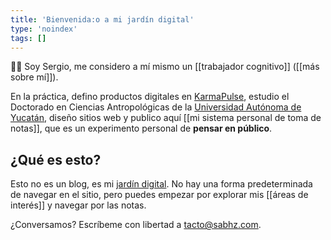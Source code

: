 ```yaml
---
title: 'Bienvenida:o a mi jardín digital'
type: 'noindex'
tags: []
---
```


👋🏽 Soy Sergio, me considero a mí mismo un [[trabajador cognitivo]] ([[más sobre mí]]).

En la práctica, defino productos digitales en [KarmaPulse](https://karmapulse.com), estudio el Doctorado en Ciencias Antropológicas de la [Universidad Autónoma de Yucatán](https://www.uady.mx/), diseño sitios web y publico aquí [[mi sistema personal de toma de notas]], que es un experimento personal de **pensar en público**.

## ¿Qué es esto?

Esto no es un blog, es mi [jardín digital](https://www.technologyreview.es/s/12606/jardines-digitales-la-respuesta-espiritual-la-futilidad-de-las-redes-sociales). No hay una forma predeterminada de navegar en el sitio, pero puedes empezar por explorar mis [[áreas de interés]] y navegar por las notas.

¿Conversamos? Escríbeme con libertad a [tacto@sabhz.com](mailto:tacto@sabhz.com).